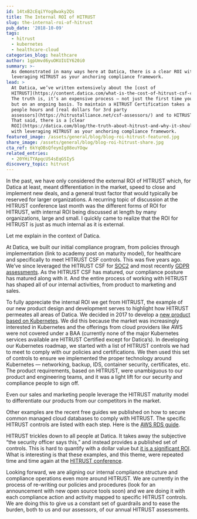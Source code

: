 ```yaml
---
id: 14txB2cEqiYYog8waky2Qs
title: The Internal ROI of HITRUST
slug: the-internal-roi-of-hitrust
pub_date: '2018-10-09'
tags:
  - hitrust
  - kubernetes
  - healthcare-cloud
categories_blog: healthcare
author: 1gpUmvd6yuOKUIUIY620i0
summary: >-
  As demonstrated in many ways here at Datica, there is a clear ROI with
  leveraging HITRUST as your anchoring compliance framework. 
lead: >
  At Datica, we’ve written extensively about the [cost of
  HITRUST](https://content.datica.com/what-is-the-cost-of-hitrust-csf-certification).
  The truth is, it’s an expensive process — not just the first time you do it
  but on an ongoing basis. To maintain a HITRUST Certification takes a lot of
  people hours and [real dollars for 3rd party
  assessors](https://hitrustalliance.net/csf-assessors/) and to HITRUST itself.
  That said, there is a [clear
  ROI](https://datica.com/blog/the-truth-about-hitrust-and-why-it-should-become-the-industry-standard/)
  with leveraging HITRUST as your anchoring compliance framework.
featured_image: /assets/general/blog/blog-roi-hitrust-featured.jpg
share_image: /assets/general/blog/blog-roi-hitrust-share.jpg
cta_ref: 6kYqOBsQfeymIg08euYOqw
related_entries:
  - 20YHiTYApqcUS4sEqGSIyS
discovery_topic: hitrust
---
```


In the past, we have only considered the external ROI of HITRUST which, for Datica at least, meant differentiation in the market, speed to close and implement new deals, and a general trust factor that would typically be reserved for larger organizations. A recurring topic of discussion at the HITRUST conference last month was the different forms of ROI for HITRUST, with internal ROI being discussed at length by many organizations, large and small. I quickly came to realize that the ROI for HITRUST is just as much internal as it is external. 

Let me explain in the context of Datica.

At Datica, we built our initial compliance program, from policies through implementation (link to academy post on maturity model), for healthcare and specifically to meet HITRUST CSF controls. This was five years ago. We’ve since leveraged the HITRUST CSF for [SOC2](https://datica.com/academy/soc-2-type-ii-compliance-for-cloud-computing/) and most recently [GDPR assessments](https://datica.com/guide/gdpr-compliance/). As the HITRUST CSF has matured, our compliance posture has matured along with it. And the entire process of working with HITRUST has shaped all of our internal activities, from product to marketing and sales.

To fully appreciate the internal ROI we get from HITRUST, the example of our new product design and development serves to highlight how HITRUST permeates all areas of Datica. We decided in 2017 to develop a [new product based on Kubernetes](https://datica.com/press-release/datica-launches-kubernetes-enabled-platform/). We did this because the market was increasingly interested in Kubernetes and the offerings from cloud providers like AWS were not covered under a BAA (currently none of the major Kubernetes services available are HITRUST Certified except for Datica’s). In developing our Kubernetes roadmap, we started with a list of HITRUST controls we had to meet to comply with our policies and certifications. We then used this set of controls to ensure we implemented the proper technology around Kubernetes — networking, backup, IDS, container security, certificates, etc. The product requirements, based on HITRUST, were unambiguous to our product and engineering teams, and it was a light lift for our security and compliance people to sign off.

Even our sales and marketing people leverage the HITRUST maturity model to differentiate our products from our competitors in the market.

Other examples are the recent free guides we published on how to secure common managed cloud databases to comply with HITRUST. The specific HITRUST controls are listed with each step. Here is the [AWS RDS guide](https://datica.com/academy/aws-rds-guide-how-to-configure-rds-to-comply-with-hipaa-and-hitrust/).

HITRUST trickles down to all people at Datica. It takes away the subjective “the security officer says this,” and instead provides a published set of controls. This is hard to quantify with a dollar value but [it is a significant ROI](https://datica.com/guide/total-cost-of-ownership-of-cloud-compliance/). What is interesting is that these examples, and this theme, were repeated time and time again at the [HITRUST conference](https://datica.com/blog/hitrust-2018-a-fantastic-event/). 

Looking forward, we are aligning our internal compliance structure and compliance operations even more around HITRUST. We are currently in the process of re-writing our policies and procedures (look for an announcement with new open source tools soon) and we are doing it with each compliance action and activity mapped to specific HITRUST controls. We are doing this to give us a constant set of guardrails and to ease the burden, both to us and our assessors, of our annual HITRUST assessments. 


  